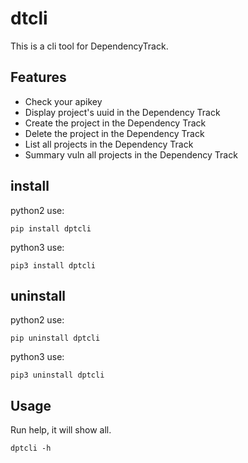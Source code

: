 # dtcli
This is a cli tool for DependencyTrack. 

## Features

* Check your apikey
* Display project's uuid in the Dependency Track
* Create the project in the Dependency Track
* Delete the project in the Dependency Track
* List all projects in the Dependency Track
* Summary vuln all projects in the Dependency Track

## install
python2 use:
```
pip install dptcli
```

python3 use:
```
pip3 install dptcli
```
## uninstall
python2 use:
```
pip uninstall dptcli
```

python3 use:
```
pip3 uninstall dptcli
```

## Usage
Run help, it will show all.
```shell
dptcli -h
```


